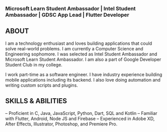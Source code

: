 ### Microsoft Learn Student Ambassador | Intel Student Ambassador | GDSC App Lead | Flutter Developer

## ABOUT  
I am a technology enthusiast and loves building applications that could solve real-world problems. I am currently a Computer Science and Engineering sophomore. I was selected as Intel Student Ambassador and Microsoft Learn Student Ambassador. I am also a part of Google Developer Student Club in my college.

I work part-time as a software engineer. I have industry experience building mobile applications including its backend. I also love doing automation and writing custom scripts and plugins.

## SKILLS & ABILITIES  
– Proficient in C, Java, JavaScript, Python, Dart, SQL and Kotlin
– Familiar with Flutter, Android, Node JS and Firebase
– Experienced in Adobe XD, After Effects, Illustrator, Photoshop, and Premiere Pro.   
